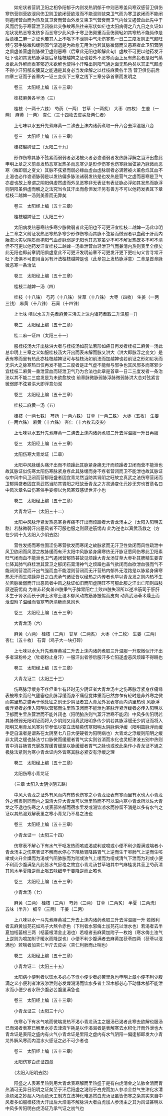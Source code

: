 <!-- { "loadSidebar": true } -->
　　如疟状者营阴卫阳之相争阳郁于内则发热阴郁于中则恶寒盖风寒双感营卫俱伤寒伤营则营欲泄风伤卫则卫欲闭营欲泄而不能泄则敛束卫气而为寒卫欲闭而不能闭则遏闭营血而为热及其卫衰而营血外发又束卫气营衰而卫气内敛又遏营血此先中于风而后伤于寒营泄卫闭彼此交争故寒热往来形状如疟也太阳病得之八九日之久证如疟状发热恶寒发热多而恶寒少此风多于寒卫伤颇重而营伤颇轻如其寒热不能频作是后章桂二麻一之证也若其人上不呕下不泄则中气未伤寒热一日二三度发则正气颇旺频与邪争脉微和缓则邪气渐退是为欲愈无用治也若其脉微弱而又恶寒者此卫阳营阴之俱虚盖营虚则脉微卫虚则恶寒（后章此无阳也即解此句）虚故不可更以他药发汗吐下也如其发热脉浮是后章桂枝越婢之证也若外不恶寒而面上反有热色者是阳气蒸发欲从外解而表寒郁迫未欲解也使得小汗略出则阳气通达面无热色矣以其正气颇虚不得小汗阳郁皮腠莫之能通是其身必当发痒解之以桂枝麻黄各半汤 营卫俱伤前后四章三证而于首章内一证三变伏下三章之线下三章分承首章而发明之

　　卷三　太阳经上编（五十三章）

　　桂枝麻黄各半汤（三）

　　桂枝（一两十六铢） 芍药（一两） 甘草（一两炙） 大枣（四枚） 生姜（一两） 麻黄（一两） 杏仁（三十四枚去皮尖及两仁者）

　　上七味以水五升先煮麻黄一二沸去上沫内诸药煮取一升八合去滓温服八合

　　卷三　太阳经上编（五十三章）

　　桂枝越婢证二（太阳二十九）

　　形作伤寒其脉不弦紧而弱弱者必渴被火者必谵语弱者发热脉浮解之当汗出愈此申明上章之义前章发热恶寒发热多而恶寒少是形作伤寒也伤寒脉当弦紧乃脉微而恶寒（微即弱之变文）其脉不弦紧而弱必缘血虚血虚脉弱者必满若被火薰愈烁其血不止渴也必作谵语脉弱是以发热偏多脉法诸弱发热是也发热是营气之虚而恶寒是卫气亦虚也故上章谓之阴阳俱虚然虚而外见恶寒非无表证有表证脉必浮如其发热而脉浮则阴阳虽俱虚而解之之法究当令其汗出而愈但发汗另有善方不可以他药发表耳下章桂枝二越婢一汤则美善而无弊矣

　　卷三　太阳经上编（五十三章）

　　桂枝越婢证三（太阳三十）

　　太阳病发热恶寒热多寒少脉微弱者此无阳也不可更汗宜桂枝二越婢一汤此申明上二章之义前证发热恶寒热多寒少形作伤寒而其脉不弦紧而微弱者以血藏于肝而内胎君火实以阴质而抱阳气血虚脉弱是无阳也其恶寒虽少不可不解发热既多不可不清但不可更以他药发汗宜桂枝二越婢一汤重泄营血轻泄卫气而兼清内热则表里全瘳矣此无阳也即前章阴阳俱虚意此不可更汗发明前章不可更发汗更下更吐句义言寻常汗吐下法俱不可更用当另有汗法桂枝越婢是也（此章包上发热脉浮意）二章是首章脉微恶寒一条治法

　　卷三　太阳经上编（五十三章）

　　桂枝二越婢一汤（四）

　　桂枝（十八铢） 芍药（十八铢） 甘草（十八铢） 大枣（四枚） 生姜（一两三钱） 麻黄（十八铢） 石膏（十四铢）

　　上七味 咀以水五升先煮麻黄三沸去上沫内诸药煮取二升温服一升

　　卷三　太阳经上编（五十三章）

　　桂二麻一证四（太阳三十一）

　　服桂枝汤大汗出脉洪大者与桂枝汤如前法若形如疟日再发者桂枝二麻黄一汤此总申明上三章之义如服桂枝汤大汗出而表未解而脉又洪大（洪大即脉浮之变文）是表有寒而里有热此亦桂枝越婢证可与桂枝汤如前法而加越婢也若前证之形如疟状而无洪大之脉寒热日仅再发不能二三度者是正气虚不能频与邪争也其风邪多而寒邪少宜桂枝二麻黄一重泄营血而轻泄卫气乃为合法也此章是首章一日二三度发者一条治法以其不能二三度发是为未欲愈故也 前章脉微脉弱脉浮脉微弱脉洪大总对弦紧言微弱即不弦紧洪大即浮意勿泥

　　卷三　太阳经上编（五十三章）

　　桂枝二麻黄一汤（五）

　　桂枝（一两七铢） 芍药（一两六铢） 甘草（一两二铢） 大枣（五枚） 生姜（一两六铢） 麻黄（十六铢） 杏仁（十六枚去皮尖）

　　上七味以水五升先煮麻黄一二沸去上沫内诸药煮取二升去滓温服一升日再服

　　卷三　太阳经上编（五十三章）

　　太阳伤寒大青龙证（二章）

　　太阳中风脉缓头痛汗出而不烦躁此其脉紧身痛无汗而烦躁者卫闭而营不能泄也故其脉证似伤寒太阳伤寒脉紧身疼此其脉缓而身不疼者营闭而卫不能泄也故其脉证似中风中风卫闭而营郁阳盛者固宜青龙然当防其肾阴之旺故立真武之法伤寒营闭而卫郁阴盛者固宜真武然当防其胃阳之旺故垂青龙之方灵通变化元妙无穷也首章名曰中风次章名曰伤寒俗手妄缪以为风寒双感误世非小也

　　卷三　太阳经上编（五十三章）

　　大青龙证一（太阳三十二）

　　太阳中风脉浮紧发热恶寒身疼痛不汗出而烦躁者大青龙汤主之（太阳入阳明去路）若脉微弱汗出恶风者不可服也服之则厥逆筋惕肉 此为逆也以真武汤救之（方在少阴十九太阳入少阴去路）

　　营性发扬而寒性固涩伤寒营欲发而寒闭之故脉紧而无汗卫性敛闭而风性疏泄中风卫欲闭而风泄之故脉缓而有汗太阳中风脉紧身痛寒热无汗脉证悉同伤寒此卫阳素旺气闭而血不能泄也卫气遏闭营郁热甚故见烦躁大青龙汤甘草大枣补其脾精生姜杏仁降其肺气麻桂泄其营卫之郁闭石膏清神气之烦躁也盖气欲闭而血欲泄血强而气不能闭则营泄而汗出气强而血不能泄则营闭而无汗营热内郁外无泄路是以脉紧身痛寒热无汗而生烦躁异日之白虎承气诸证皆以经热之内传者也早以青龙发之则内热不生矣若脉微弱而汗出恶风者中风之脉证如旧而阳虚阴旺不可服此服之汗出亡阳则四肢厥逆筋惕肉 为害非轻矣盖四肢秉气于脾胃阳亡土败四肢失温所以逆冷筋司于肝肝木生于肾水而长于脾土水寒土湿木郁风动故筋脉振惕而皮肉 动真武汤苓术燥土而泄湿附子温经而驱寒芍药清肺而息风也

　　卷三　太阳经上编（五十三章）

　　大青龙汤（六）

　　麻黄（六两） 桂枝（二两） 甘草（二两炙） 大枣（十二枚） 生姜（三两） 杏仁（五十枚） 石膏（鸡子大一块打碎）

　　上七味以水九升先煮麻黄减二升去上沫内诸药煮取三升温服一升取微似汗汗出多者温粉朴之（牡蛎粉止身汗）一服汗出者停后服汗多亡阳遂虚恶风烦躁不得眠也

　　卷三　太阳经上编（五十三章）

　　大青龙证二（太阳三十三）

　　伤寒脉浮缓身不疼但重乍有轻时无少阴证者大青龙汤主之伤寒脉浮紧身疼痛缘表被寒束而经气壅塞也此脉浮缓而身不痛但觉体重而已然亦乍有轻时是非外寒之微而实里热之盛再于他处征之别无少阴证者宜大青龙外发表寒而内清里热也 风脉浮缓浮紧者必传入阳明以营郁而生里热卫闭而不能泄也寒脉浮紧浮缓者必传入阳明以卫郁而生里热营泄而不能外闭也（阳明腑热则气蒸汗泄寒不能闭）中风多传阳明若其脉微弱无阳明证而将入少阴则又用真武阳明多传少阴若其脉浮缓无少阴证而将入阳明又用青龙风寒对举参伍尽变立法精矣伤寒阳明太阴脉俱浮缓（阳明篇脉浮而缓手足自温者是谓系在太阴至七八日大便硬者为阳明病也）大青龙之浮缓则阳明之缓非太阴之缓也脉法寸口脉微而缓缓者胃气实实则谷消而水化也灵枢津液五别中热则胃中消谷肠胃充廓故胃缓胃缓是以脉缓缓者胃气之脉也或改此条作小青龙证不通之极脉法紧则为寒小青龙证内外皆寒其脉必紧安有浮缓之理

　　卷三　太阳经上编（五十三章）

　　太阳伤寒小青龙证

　　（三章 太阳入太阴少阴去路）

　　中风大青龙之证外有风而内有热也伤寒之小青龙证表有寒而里有水也大小青龙外之解表则同而内之温清大异大青龙可以泄里热而不可以温内寒小青龙所以佐大青龙之不逮也伤寒之人或表邪外郁而宿水里发或渴饮凉水而停留不消是以多有水气之证以其热渴双解表里之寒小青龙乃不易之法也

　　卷三　太阳经上编（五十三章）

　　小青龙证一（太阳三十四）

　　伤寒表不解心下有水气干呕发热而咳或渴或利或噫或小便不利少腹满或喘者小青龙汤主之伤寒表证不解而水停心下阻肺胃降路胃气上逆而生干呕肺气上逆而生咳嗽或火升金燥而为渴或气阻肺胀而为喘或浊气上嗳而为噫或清气下泄而为利或小便不利而少腹满急凡此皆水气瘀格之故宜小青龙汤甘草培其中气麻桂发其营卫芍药清其风木半夏降逆而止呕五味细辛干姜降逆而止咳也

　　卷三　太阳经上编（五十三章）

　　小青龙汤（七）

　　麻黄（三两） 桂枝（三两） 芍药（三两） 甘草（二两炙） 半夏（三两洗） 五味（半升） 细辛（三两） 干姜（二两）

　　上八味以水一斗先煮麻黄减二升去上沫内诸药煮取三升去滓温服一升 若微利者去麻黄加芫花如鸡子大熬令赤色（下利者水邪侮土加芫花以泄水也）若渴者去半夏加栝蒌根三两（栝蒌根清金止渴也）若噫者去麻黄加附子一枚炮（寒水侮土浊气上逆则为噫加附子暖水而降逆也）小便不利少腹满者去麻黄加茯苓四两（茯苓以泄满也）若喘者加杏仁半斤去皮尖（杏仁利肺而止喘也）

　　卷三　太阳经上编（五十三章）

　　小青龙证二（太阳三十五）

　　太阳病小便利者以饮水多必心下悸小便少者必苦里急也申明上章小便不利少腹满之义小便利者津液渗泄则必发燥渴渴而饮水多者土湿木郁必心下动悸木郁不能泄水而小便少者水积少腹必苦腹里满急也

　　卷三　太阳经上编（五十三章）

　　小青龙证三（太阳三十六）

　　伤寒心下有水气咳而微喘发热不渴小青龙汤主之服汤已渴者此寒去欲解也服汤已而渴者表寒已解里水亦去津液乍耗是以作渴渴者是表解寒去水积化汗而外泄也大青龙证是表阳之盛内有火气小青龙证是里阳之虚内有水气阴阳一偏逢郁即发大小青龙外解风寒而内泄水火感证之必不可少者也

　　卷三　太阳经上编（五十三章）

　　太阳伤寒白虎证四章

　　（太阳入阳明去路）

　　阳盛之人表寒里热则用大青龙表寒解而里热盛于是有白虎清金之法肺金清而胃热消可无异日阳明之证矣至于汗后阳虚之渴则于白虎而加人参凉金益气生津化水清涤烦渴之妙超人巧而绝天工制方立法神化难追然白虎汤证虽皆伤寒之条其实来自中风者多如服桂枝汤大汗出后大烦渴不解脉洪大者白虎加人参汤主之其为风证甚明以中风多传阳明白虎汤证乃承气证之初气也

